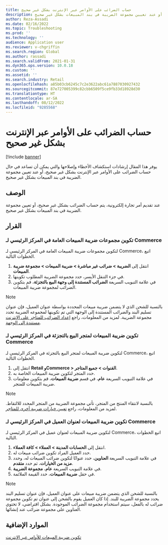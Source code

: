 ```yaml
---
title: حساب الضرائب على الأوامر عبر الإنترنت بشكل غير صحيح
description: يوفر هذا المقال إرشادات استكشاف الأخطاء وإصلاحها والتي يمكن أن تساعد في حال حساب الضرائب على الأوامر عبر الإنترنت بشكل غير صحيح، أو عند تعيين مجموعة الضريبة في بند المبيعات بشكل غير صحيح.
author: Reza-Assadi
ms.date: 02/16/2022
ms.topic: Troubleshooting
ms.prod: ''
ms.technology: ''
audience: Application user
ms.reviewer: v-chgriffin
ms.search.region: Global
ms.author: rassadi
ms.search.validFrom: 2021-01-31
ms.dyn365.ops.version: 10.0.18
ms.custom: ''
ms.assetid: ''
ms.search.industry: Retail
ms.openlocfilehash: a85b03cb6245c7c2e3622abc61a7887030927432
ms.sourcegitcommit: 87e727005399c82cbb6509f5ce9fb33d18928d30
ms.translationtype: HT
ms.contentlocale: ar-SA
ms.lasthandoff: 08/12/2022
ms.locfileid: "9285568"
---
```

# <a name="taxes-on-online-orders-are-incorrectly-calculated"></a>حساب الضرائب على الأوامر عبر الإنترنت بشكل غير صحيح

[!include [banner](../../includes/banner.md)]

يوفر هذا المقال إرشادات استكشاف الأخطاء وإصلاحها والتي يمكن أن تساعد في حال حساب الضرائب على الأوامر عبر الإنترنت بشكل غير صحيح، أو عند تعيين مجموعة الضريبة في بند المبيعات بشكل غير صحيح.

## <a name="description"></a>الوصف

عند تقديم أمر تجارة إلكترونية، يتم حساب الضرائب بشكل غير صحيح، أو تعيين مجموعة الضريبة في بند المبيعات بشكل غير صحيح.

## <a name="resolution"></a>القرار

### <a name="configure-general-sales-tax-groups-in-commerce-headquarters"></a>تكوين مجموعات ضريبة المبيعات العامة في المركز الرئيسي لـ Commerce

لتكوين مجموعات ضريبة المبيعات العامة في المركز الرئيسي لـ Commerce، اتبع الخطوات التالية.

1. انتقل إلى **الضريبة‬ \> ضرائب غير مباشرة‬ \> ضريبة المبيعات \> مجموعة ضريبة المبيعات**.
1. في جزء التنقل الأيسر، حدد مجموعة الضريبة المطلوب تكوينها.
1. في علامة التبويب السريعة **الضرائب المستندة إلى وجهة البيع بالتجزئة**، قم بتكوين الضرائب لمجموعة ضريبة المبيعات.

> [!NOTE]
> بالنسبة للشحن الذي لا يتضمن ضريبة مبيعات المحددة بواسطة عنوان العميل، فإن عنوان تسليم البند والضرائب المستندة إلى الوجهة التي تم تكوينها لمجموعه الضريبة تحدد مجموعة الضريبة. لمزيد من المعلومات، راجع [‏‫إعداد الضرائب للمتاجر على الإنترنت مستندة إلى الوجهة‬](/dynamicsax-2012/appuser-itpro/set-up-taxes-for-online-stores-based-on-destination).

### <a name="configure-the-sales-tax-for-a-retail-store-in-commerce-headquarters"></a>تكوين ضريبة المبيعات لمتجر البيع بالتجزئة في المركز الرئيسي لـ Commerce

لتكوين ضريبة المبيعات لمتجر البيع بالتجزئة في المركز الرئيسي لـ Commerce، اتبع الخطوات التالية.

1. انتقل إلى **Retail وCommerce \> القنوات \> جميع المتاجر**.
1. حدد المتجر لتكوين ضريبة المبيعات الخاصة به.
1. في علامة التبويب السريعة **عام**، في قسم **ضريبة المبيعات**، قم بتكوين معلومات ضريبة المبيعات للمتجر.

> [!NOTE]
> بالنسبة لانتقاء المنتج من المتجر، تأتي مجموعة الضريبة من المتجر المحدد للالتقاط. لمزيد من المعلومات، راجع [تعيين خيارات ضريبة أخرى للمتاجر](/dynamicsax-2012/appuser-itpro/set-other-tax-options-for-stores).

### <a name="configure-the-sales-tax-for-a-customers-address-in-commerce-headquarters"></a>تكوين ضريبة المبيعات لعنوان العميل في المركز الرئيسي لـ Commerce

لتكوين ضريبة المبيعات لعنوان عميل في المركز الرئيسي لـ Commerce، اتبع الخطوات التالية.

1. انتقل إلى **الحسابات المدينة \> العملاء \> كافة العملاء**.
1. حدد العميل المراد تكوين ضرائب مبيعات له.
1. في علامة التبويب السريعة **العناوين**، حدد عنوانًا لتكوين ضرائب المبيعات له، وحدد **مزيد من الخيارات**، ثم حدد **متقدم**.
1. في علامة التبويب السريعة **عام**، **مجموعة الضريبة**.
1. في  حقل **ضريبة المبيعات**، حدد القيمة الملائمة.

> [!NOTE]
> بالنسبة للشحن الذي يتضمن ضريبة مبيعات على عنوان العميل، فإن عنوان تسليم البند يحدد مجموعة الضريبة للبند. إذا كان العميل يقوم بالشحن إلى عنوان تم تكوين مجموعة ضرائب له بالفعل، سيتم استخدام مجموعة الضرائب الموجودة. بشكل افتراضي، لا تحتوي العناوين على مجموعة ضرائب عند إنشائها.

## <a name="additional-resources"></a>الموارد الإضافية

[تكوين ضريبة المبيعات للأوامر عبر الإنترنت](../sales-tax-config.md)
